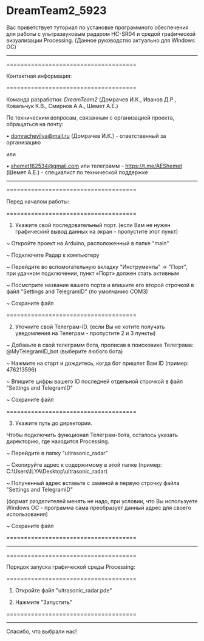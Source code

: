 # DreamTeam2_5923

Вас приветствует туториал по установке программного обеспечения для работы с ультразвуковым радаром HC-SR04 и средой графической визуализации Processing.
(Данное руководство актуально для Windows ОС)

________________________________________________________________________________________________________________________

=====================================

Контактная информация:

=====================================

Команда разработки: *DreamTeam2* (Домрачев И.К., Иванов Д.Р., Ковальчук К.В., Смирнов А.А., Шемет А.Е.)

По техническим вопросам, связанным с организацией проекта, обращаться на почту:

•	domrachevilya@mail.ru (Домрачев И.К.) - ответственный за организацию

или

•	shemet162534@gmail.com или телеграмм - https://t.me/AEShemet (Шемет А.Е.) - специалист по технической поддержке
________________________________________________________________________________________________________________________

=====================================

Перед началом работы:

=====================================

1. Укажите свой последовательный порт. (если Вам не нужен графический вывод данных на экран - пропустите этот пункт)

~ Откройте проект на Arduino, расположенный в папке "main"

~ Подключите Радар к компьютеру

~ Перейдите во вспомогательную вкладку "Инструменты" -> "Порт", при удачном подключении, пункт «Порт» должен стать активным

~ Посмотрите название вашего порта и впишите его второй строчкой в файл "Settings and TelegramID" (по умолчанию COM3)

~ Сохраните файл

=====================================

2. Уточните свой Телеграм-ID. (если Вы не хотите получать уведомления на Телеграм - пропустите 2 и 3 пункты)

~ Добавьте в свой телеграмм бота, прописав в поисковике Телеграма: @MyTelegramID_bot (выберите любого бота)

~ Нажмите на старт и дождитесь, когда бот пришлет Вам ID (пример: 476213596)

~ Впишите цифры вашего ID последней отдельной строчкой в файл "Settings and TelegramID"

~ Сохраните файл

=====================================

3. Укажите путь до директории.

Чтобы подключить функционал Телеграм-бота, осталось указать директорию, где находится Processing.

~ Перейдите в папку "ultrasonic_radar"

~ Скопируйте адрес к содержимому в этой папке (пример: C:\Users\ILYA\Desktop\ultrasonic_radar)

~ Полученный адрес вставьте с заменой в первую строчку файла "Settings and TelegramID"

(формат разделителей менять не надо, при условии, что Вы используете Windows ОС - программа сама преобразует данный адрес для своего использования)

~ Сохраните файл

=====================================
________________________________________________________________________________________________________________________

=====================================

Порядок запуска графической среды Processing:

=====================================

1. Откройте файл "ultrasonic_radar.pde"

2. Нажмите "Запустить"

=====================================
________________________________________________________________________________________________________________________

Спасибо, что выбрали нас!

